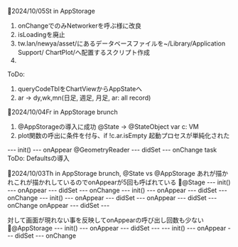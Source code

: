 📅2024/10/05St
in AppStorage
1. onChangeでのみNetworkerを呼ぶ様に改良
2. isLoadingを廃止
3. tw.lan/newya/asset/にあるデータベースファイルを~/Library/Application Support/
ChartPlot/へ配置するスクリプト作成
4. 
ToDo:
1. queryCodeTblをChartViewからAppStateへ
2. ar -> dy,wk,mn(日足, 週足, 月足, ar: all record)

📅2024/10/04Fr
in AppStorage brunch
1. @AppStorageの導入に成功
@State -> @StateObject var c: VM
2. plot関数の呼出に条件を付与、if !c.ar.isEmpty
起動プロセスが単純化された

--- init() ---
onAppear @GeometryReader
--- didSet ---
onChange
task
ToDo: Defaultsの導入

📅2024/10/03Th
in AppStorage brunch, @State vs @AppStorage
あれが描かれこれが描かれしているのでonAppearが5回も呼ばれている
🔹@Stage
--- init() ---
onAppear
--- didSet ---
onChange
--- init() ---
onAppear
--- didSet ---
onChange
--- init() ---
onAppear
--- didSet ---
onAppear
--- didSet ---
onChange
onAppear
--- didSet ---

対して画面が現れない事を反映してonAppearの呼び出し回数も少ない
🔹@AppStorage
--- init() ---
onAppear
--- didSet ---
--- init() ---
onAppear
--- didSet ---
onChange
